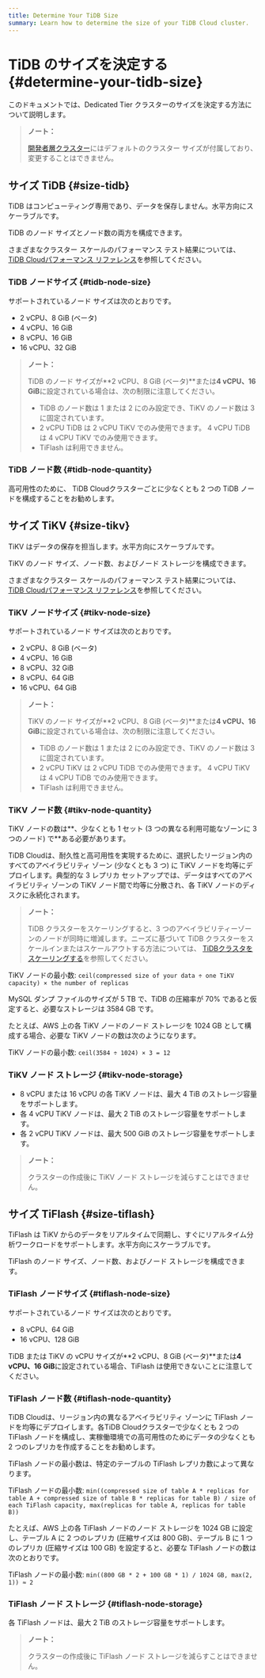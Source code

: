```yaml
---
title: Determine Your TiDB Size
summary: Learn how to determine the size of your TiDB Cloud cluster.
---
```


# TiDB のサイズを決定する {#determine-your-tidb-size}

このドキュメントでは、Dedicated Tier クラスターのサイズを決定する方法について説明します。

> **ノート：**
>
> [開発者層クラスター](/tidb-cloud/select-cluster-tier.md#developer-tier)にはデフォルトのクラスター サイズが付属しており、変更することはできません。

## サイズ TiDB {#size-tidb}

TiDB はコンピューティング専用であり、データを保存しません。水平方向にスケーラブルです。

TiDB のノード サイズとノード数の両方を構成できます。

さまざまなクラスター スケールのパフォーマンス テスト結果については、 [TiDB Cloudパフォーマンス リファレンス](/tidb-cloud/tidb-cloud-performance-reference.md)を参照してください。

### TiDB ノードサイズ {#tidb-node-size}

サポートされているノード サイズは次のとおりです。

-   2 vCPU、8 GiB (ベータ)
-   4 vCPU、16 GiB
-   8 vCPU、16 GiB
-   16 vCPU、32 GiB

> **ノート：**
>
> TiDB のノード サイズが**2 vCPU、8 GiB (ベータ)**または<strong>4 vCPU、16 GiB</strong>に設定されている場合は、次の制限に注意してください。
>
> -   TiDB のノード数は 1 または 2 にのみ設定でき、TiKV のノード数は 3 に固定されています。
> -   2 vCPU TiDB は 2 vCPU TiKV でのみ使用できます。 4 vCPU TiDB は 4 vCPU TiKV でのみ使用できます。
> -   TiFlash は利用できません。

### TiDB ノード数 {#tidb-node-quantity}

高可用性のために、 TiDB Cloudクラスターごとに少なくとも 2 つの TiDB ノードを構成することをお勧めします。

## サイズ TiKV {#size-tikv}

TiKV はデータの保存を担当します。水平方向にスケーラブルです。

TiKV のノード サイズ、ノード数、およびノード ストレージを構成できます。

さまざまなクラスター スケールのパフォーマンス テスト結果については、 [TiDB Cloudパフォーマンス リファレンス](/tidb-cloud/tidb-cloud-performance-reference.md)を参照してください。

### TiKV ノードサイズ {#tikv-node-size}

サポートされているノード サイズは次のとおりです。

-   2 vCPU、8 GiB (ベータ)
-   4 vCPU、16 GiB
-   8 vCPU、32 GiB
-   8 vCPU、64 GiB
-   16 vCPU、64 GiB

> **ノート：**
>
> TiKV のノード サイズが**2 vCPU、8 GiB (ベータ)**または<strong>4 vCPU、16 GiB</strong>に設定されている場合は、次の制限に注意してください。
>
> -   TiDB のノード数は 1 または 2 にのみ設定でき、TiKV のノード数は 3 に固定されています。
> -   2 vCPU TiKV は 2 vCPU TiDB でのみ使用できます。 4 vCPU TiKV は 4 vCPU TiDB でのみ使用できます。
> -   TiFlash は利用できません。

### TiKV ノード数 {#tikv-node-quantity}

TiKV ノードの数は**、少なくとも 1 セット (3 つの異なる利用可能なゾーンに 3 つのノード) で**ある必要があります。

TiDB Cloudは、耐久性と高可用性を実現するために、選択したリージョン内のすべてのアベイラビリティ ゾーン (少なくとも 3 つ) に TiKV ノードを均等にデプロイします。典型的な 3 レプリカ セットアップでは、データはすべてのアベイラビリティ ゾーンの TiKV ノード間で均等に分散され、各 TiKV ノードのディスクに永続化されます。

> **ノート：**
>
> TiDB クラスターをスケーリングすると、3 つのアベイラビリティーゾーンのノードが同時に増減します。ニーズに基づいて TiDB クラスターをスケールインまたはスケールアウトする方法については、 [TiDBクラスタをスケーリングする](/tidb-cloud/scale-tidb-cluster.md)を参照してください。

TiKV ノードの最小数: `ceil(compressed size of your data ÷ one TiKV capacity) × the number of replicas`

MySQL ダンプ ファイルのサイズが 5 TB で、TiDB の圧縮率が 70% であると仮定すると、必要なストレージは 3584 GB です。

たとえば、AWS 上の各 TiKV ノードのノード ストレージを 1024 GB として構成する場合、必要な TiKV ノードの数は次のようになります。

TiKV ノードの最小数: `ceil(3584 ÷ 1024) × 3 = 12`

### TiKV ノード ストレージ {#tikv-node-storage}

-   8 vCPU または 16 vCPU の各 TiKV ノードは、最大 4 TiB のストレージ容量をサポートします。
-   各 4 vCPU TiKV ノードは、最大 2 TiB のストレージ容量をサポートします。
-   各 2 vCPU TiKV ノードは、最大 500 GiB のストレージ容量をサポートします。

> **ノート：**
>
> クラスターの作成後に TiKV ノード ストレージを減らすことはできません。

## サイズ TiFlash {#size-tiflash}

TiFlash は TiKV からのデータをリアルタイムで同期し、すぐにリアルタイム分析ワークロードをサポートします。水平方向にスケーラブルです。

TiFlash のノード サイズ、ノード数、およびノード ストレージを構成できます。

### TiFlash ノードサイズ {#tiflash-node-size}

サポートされているノード サイズは次のとおりです。

-   8 vCPU、64 GiB
-   16 vCPU、128 GiB

TiDB または TiKV の vCPU サイズが**2 vCPU、8 GiB (ベータ)**または<strong>4 vCPU、16 GiB</strong>に設定されている場合、TiFlash は使用できないことに注意してください。

### TiFlash ノード数 {#tiflash-node-quantity}

TiDB Cloudは、リージョン内の異なるアベイラビリティ ゾーンに TiFlash ノードを均等にデプロイします。各TiDB Cloudクラスターで少なくとも 2 つの TiFlash ノードを構成し、実稼働環境での高可用性のためにデータの少なくとも 2 つのレプリカを作成することをお勧めします。

TiFlash ノードの最小数は、特定のテーブルの TiFlash レプリカ数によって異なります。

TiFlash ノードの最小数: `min((compressed size of table A * replicas for table A + compressed size of table B * replicas for table B) / size of each TiFlash capacity, max(replicas for table A, replicas for table B))`

たとえば、AWS 上の各 TiFlash ノードのノード ストレージを 1024 GB に設定し、テーブル A に 2 つのレプリカ (圧縮サイズは 800 GB)、テーブル B に 1 つのレプリカ (圧縮サイズは 100 GB) を設定すると、必要な TiFlash ノードの数は次のとおりです。

TiFlash ノードの最小数: `min((800 GB * 2 + 100 GB * 1) / 1024 GB, max(2, 1)) ≈ 2`

### TiFlash ノード ストレージ {#tiflash-node-storage}

各 TiFlash ノードは、最大 2 TiB のストレージ容量をサポートします。

> **ノート：**
>
> クラスターの作成後に TiFlash ノード ストレージを減らすことはできません。

